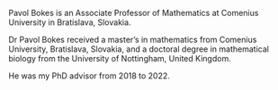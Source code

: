 Pavol Bokes is an Associate Professor of Mathematics at Comenius University in Bratislava, Slovakia. 

Dr Pavol Bokes received a master’s in mathematics from Comenius University, Bratislava, Slovakia, and a doctoral degree in mathematical biology from the University of Nottingham, United Kingdom.

He was my PhD advisor from 2018 to 2022.
